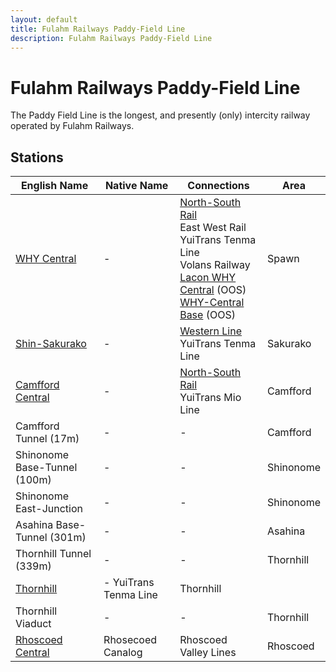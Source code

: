 ```yaml
---
layout: default
title: Fulahm Railways Paddy-Field Line
description: Fulahm Railways Paddy-Field Line
---
```


# Fulahm Railways Paddy-Field Line

The Paddy Field Line is the longest, and presently (only) intercity railway operated by Fulahm Railways.

## Stations

English Name | Native Name | Connections | Area
--- | --- | --- | ---
[WHY Central](/rail-stations/why-central) | - | [North-South Rail](/rail-lines/mrtc-north-south-rail-line)<br>East West Rail<br>YuiTrans Tenma Line<br>Volans Railway<br>[Lacon WHY Central](/rail-stations/lcn-wye-street) (OOS)<br>[WHY-Central Base](/rail-stations/why-central-base) (OOS)| Spawn
[Shin-Sakurako](/rail-stations/shin-sakurako) | - | [Western Line](shr-western-line)<br> YuiTrans Tenma Line<br> | Sakurako
[Camfford Central](/rail-stations/camfford-central) | - | [North-South Rail](/rail-lines/mrtc-north-south-rail-line)<br> YuiTrans Mio Line<br> | Camfford 
Camfford Tunnel (17m) | - | - | Camfford
Shinonome Base-Tunnel (100m) | - | - | Shinonome
Shinonome East-Junction | - | - | Shinonome
Asahina Base-Tunnel (301m) | - | - | Asahina
Thornhill Tunnel (339m) | - | - | Thornhill
[Thornhill](/rail-stations/thornhill) | - YuiTrans Tenma Line<br>| Thornhill
Thornhill Viaduct | - | - | Thornhill
[Rhoscoed Central](/rail-stations/rhoscoed-central) | Rhosecoed Canalog | Rhoscoed Valley Lines | Rhoscoed 

